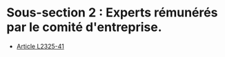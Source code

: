 # Sous-section 2 : Experts rémunérés par le comité d'entreprise.

* [Article L2325-41](./LEGIARTI000006902098.md)
